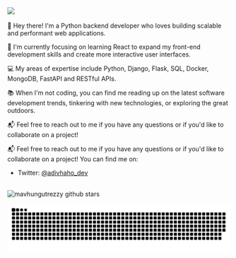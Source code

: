 <img src="https://i.ibb.co/jrCfY7r/White-Futuristic-Technology-Linked-In-Banner-1.png">

👋 Hey there! I'm a Python backend developer who loves building scalable and performant web applications. 

🔨 I'm currently focusing on learning React to expand my front-end development skills and create more interactive user interfaces. 

💻 My areas of expertise include Python, Django, Flask, SQL, Docker, MongoDB, FastAPI and RESTful APIs. 

📚 When I'm not coding, you can find me reading up on the latest software development trends, tinkering with new technologies, or exploring the great outdoors. 

📬 Feel free to reach out to me if you have any questions or if you'd like to collaborate on a project!

📬 Feel free to reach out to me if you have any questions or if you'd like to collaborate on a project! You can find me on:
- Twitter: [@adivhaho_dev](https://twitter.com/adivhaho_dev)

##

<img align="center" src="https://github-readme-stats.vercel.app/api?username=mavhungutrezzy&show_icons=true&include_all_commits=true&theme=algolia" alt="mavhungutrezzy github stars"/>
<br/>

<p align = "center"><img src="https://github.com/mavhungutrezzy/mavhungutrezzy/blob/output/github-contribution-grid-snake-dark.svg#gh-dark-mode-only"/></p>
